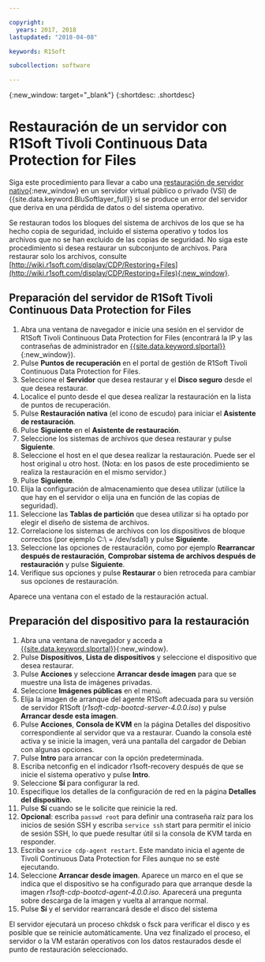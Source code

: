 ```yaml
---

copyright:
  years: 2017, 2018
lastupdated: "2018-04-08"

keywords: R1Soft

subcollection: software

---
```


{:new_window: target="_blank"}
{:shortdesc: .shortdesc}

# Restauración de un servidor con R1Soft Tivoli Continuous Data Protection for Files

Siga este procedimiento para llevar a cabo una [restauración de servidor nativo](http://wiki.r1soft.com/display/CDP/Bare-Metal+Restore){:new_window} en un servidor virtual público o privado (VSI) de {{site.data.keyword.BluSoftlayer_full}} si se produce un error del servidor que deriva en una pérdida de datos o del sistema operativo.

Se restauran todos los bloques del sistema de archivos de los que se ha hecho copia de seguridad, incluido el sistema operativo y todos los archivos que no se han excluido de las copias de seguridad. No siga este procedimiento si desea restaurar un subconjunto de archivos. Para restaurar solo los archivos, consulte [http://wiki.r1soft.com/display/CDP/Restoring+Files](http://wiki.r1soft.com/display/CDP/Restoring+Files){:new_window}.

## Preparación del servidor de R1Soft Tivoli Continuous Data Protection for Files

1. Abra una ventana de navegador e inicie una sesión en el servidor de R1Soft Tivoli Continuous Data Protection for Files (encontrará la IP y las contraseñas de administrador en [{{site.data.keyword.slportal}}](https://control.softlayer.com/){:new_window}).
2. Pulse **Puntos de recuperación** en el portal de gestión de R1Soft Tivoli Continuous Data Protection for Files.
3. Seleccione el **Servidor** que desea restaurar y el **Disco seguro** desde el que desea restaurar.
4. Localice el punto desde el que desea realizar la restauración en la lista de puntos de recuperación.
5. Pulse **Restauración nativa** (el icono de escudo) para iniciar el **Asistente de restauración**.
6. Pulse **Siguiente** en el **Asistente de restauración**.
7. Seleccione los sistemas de archivos que desea restaurar y pulse **Siguiente**.
8. Seleccione el host en el que desea realizar la restauración. Puede ser el host original u otro host. (Nota: en los pasos de este procedimiento se realiza la restauración en el mismo servidor.)
9. Pulse **Siguiente**.
10. Elija la configuración de almacenamiento que desea utilizar (utilice la que hay en el servidor o elija una en función de las copias de seguridad).
11. Seleccione las **Tablas de partición** que desea utilizar si ha optado por elegir el diseño de sistema de archivos.
12. Correlacione los sistemas de archivos con los dispositivos de bloque correctos (por ejemplo C:\ = /dev/sda1) y pulse **Siguiente**.
13. Seleccione las opciones de restauración, como por ejemplo **Rearrancar después de restauración**, **Comprobar sistema de archivos después de restauración** y pulse **Siguiente**.
14. Verifique sus opciones y pulse **Restaurar** o bien retroceda para cambiar sus opciones de restauración.

Aparece una ventana con el estado de la restauración actual.

## Preparación del dispositivo para la restauración

1. Abra una ventana de navegador y acceda a [{{site.data.keyword.slportal}}](https://control.softlayer.com/){:new_window}.
2. Pulse **Dispositivos**, **Lista de dispositivos** y seleccione el dispositivo que desea restaurar.
3. Pulse **Acciones** y seleccione **Arrancar desde imagen** para que se muestre una lista de imágenes privadas.
4. Seleccione **Imágenes públicas** en el menú.
4. Elija la imagen de arranque del agente R1Soft adecuada para su versión de servidor R1Soft (*r1soft-cdp-bootcd-server-4.0.0.iso*) y pulse **Arrancar desde esta imagen**.
5. Pulse **Acciones**, **Consola de KVM** en la página Detalles del dispositivo correspondiente al servidor que va a restaurar. Cuando la consola esté activa y se inicie la imagen, verá una pantalla del cargador de Debian con algunas opciones.
6. Pulse **Intro** para arrancar con la opción predeterminada.
7. Escriba netconfig en el indicador r1soft-recovery después de que se inicie el sistema operativo y pulse **Intro**.
8. Seleccione **Sí** para configurar la red.
9. Especifique los detalles de la configuración de red en la página **Detalles del dispositivo**.
10. Pulse **Sí** cuando se le solicite que reinicie la red.
11. **Opcional**: escriba `passwd root` para definir una contraseña raíz para los inicios de sesión SSH y escriba `service ssh` start para permitir el inicio de sesión SSH, lo que puede resultar útil si la consola de KVM tarda en responder.
12. Escriba `service cdp-agent restart`. Este mandato inicia el agente de Tivoli Continuous Data Protection for Files aunque no se esté ejecutando.
13. Seleccione **Arrancar desde imagen**. Aparece un marco en el que se indica que el dispositivo se ha configurado para que arranque desde la imagen *r1soft-cdp-bootcd-agent-4.0.0.iso*. Aparecerá una pregunta sobre descarga de la imagen y vuelta al arranque normal.
14. Pulse **Sí** y el servidor rearrancará desde el disco del sistema

El servidor ejecutará un proceso chkdsk o fsck para verificar el disco y es posible que se reinicie automáticamente. Una vez finalizado el proceso, el servidor o la VM estarán operativos con los datos restaurados desde el punto de restauración seleccionado.
